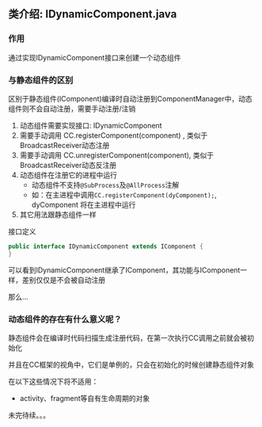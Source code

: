 ## 类介绍: IDynamicComponent.java

### 作用

通过实现IDynamicComponent接口来创建一个动态组件

### 与静态组件的区别

区别于静态组件(IComponent)编译时自动注册到ComponentManager中，动态组件则不会自动注册，需要手动注册/注销
1. 动态组件需要实现接口: IDynamicComponent
2. 需要手动调用 CC.registerComponent(component) , 类似于BroadcastReceiver动态注册
3. 需要手动调用 CC.unregisterComponent(component), 类似于BroadcastReceiver动态反注册
4. 动态组件在注册它的进程中运行
	- 动态组件不支持`@SubProcess`及`@AllProcess`注解
	- 如：在主进程中调用`CC.registerComponent(dyComponent);`, dyComponent 将在主进程中运行
4. 其它用法跟静态组件一样

接口定义
```java
public interface IDynamicComponent extends IComponent {
}
```
可以看到IDynamicComponent继承了IComponent，其功能与IComponent一样，差别仅仅是不会被自动注册

那么...
### 动态组件的存在有什么意义呢？

静态组件会在编译时代码扫描生成注册代码，在第一次执行CC调用之前就会被初始化

并且在CC框架的视角中，它们是单例的，只会在初始化的时候创建静态组件对象

在以下这些情况下将不适用：

- activity、fragment等自有生命周期的对象


未完待续。。。
